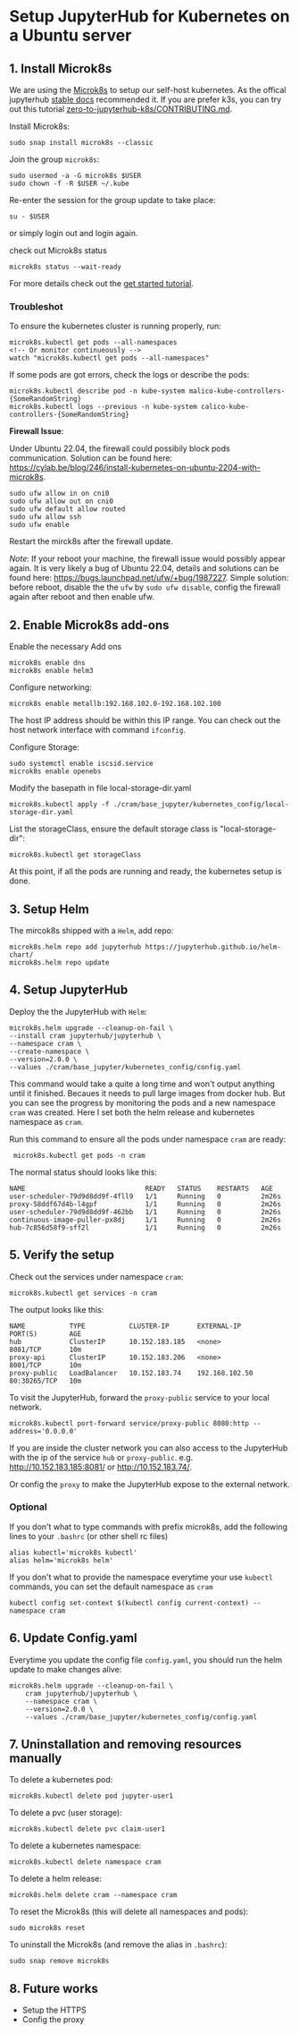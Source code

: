 # Setup JupyterHub for Kubernetes on a Ubuntu server

## 1. Install Microk8s

We are using the [Microk8s](https://microk8s.io/docs/) to setup our self-host kubernetes. As the offical jupyterhub [stable docs](https://z2jh.jupyter.org/en/stable/kubernetes/other-infrastructure/step-zero-microk8s.html) recommended it. If you are prefer k3s, you can try out this tutorial [zero-to-jupyterhub-k8s/CONTRIBUTING.md](https://github.com/jupyterhub/zero-to-jupyterhub-k8s/blob/main/CONTRIBUTING.md).

Install Microk8s:

    sudo snap install microk8s --classic

Join the group `microk8s`:

    sudo usermod -a -G microk8s $USER
    sudo chown -f -R $USER ~/.kube

Re-enter the session for the group update to take place:

    su - $USER

or simply login out and login again.

check out Microk8s status

    microk8s status --wait-ready

For more details check out the [get started tutorial](https://microk8s.io/docs/getting-started).

### Troubleshot

To ensure the kubernetes cluster is running properly, run:

    microk8s.kubectl get pods --all-namespaces
    <!-- Or monitor continueously -->
    watch "microk8s.kubectl get pods --all-namespaces"

If some pods are got errors, check the logs or describe the pods:

    microk8s.kubectl describe pod -n kube-system malico-kube-controllers-{SomeRandomString}
    microk8s.kubectl logs --previous -n kube-system calico-kube-controllers-{SomeRandomString}

**Firewall Issue**: 

Under Ubuntu 22.04, the firewall could possibily block pods communication.
Solution can be found here: <https://cylab.be/blog/246/install-kubernetes-on-ubuntu-2204-with-microk8s>.

    sudo ufw allow in on cni0
    sudo ufw allow out on cni0
    sudo ufw default allow routed
    sudo ufw allow ssh
    sudo ufw enable

Restart the mirck8s after the firewall update.

*Note*: If your reboot your machine, the firewall issue would possibly appear again. It is very likely a bug of Ubuntu 22.04, details and solutions can be found here: https://bugs.launchpad.net/ufw/+bug/1987227. Simple solution: before reboot, disable the the `ufw` by `sudo ufw disable`, config the firewall again after reboot and then enable ufw.

## 2. Enable Microk8s add-ons

Enable the necessary Add ons

    microk8s enable dns
    microk8s enable helm3

Configure networking:

    microk8s enable metallb:192.168.102.0-192.168.102.100
    
The host IP address should be within this IP range. You can check out the host network interface with command `ifconfig`.

Configure Storage:

    sudo systemctl enable iscsid.service
    microk8s enable openebs

Modify the basepath in file local-storage-dir.yaml

    microk8s.kubectl apply -f ./cram/base_jupyter/kubernetes_config/local-storage-dir.yaml

List the storageClass, ensure the default storage class is "local-storage-dir":

    microk8s.kubectl get storageClass

At this point, if all the pods are running and ready, the kubernetes setup is done.

## 3. Setup Helm

The mircok8s shipped with a `Helm`, add repo:

    microk8s.helm repo add jupyterhub https://jupyterhub.github.io/helm-chart/
    microk8s.helm repo update

## 4. Setup JupyterHub

Deploy the the JupyterHub with `Helm`:

    microk8s.helm upgrade --cleanup-on-fail \
    --install cram jupyterhub/jupyterhub \
    --namespace cram \
    --create-namespace \
    --version=2.0.0 \
    --values ./cram/base_jupyter/kubernetes_config/config.yaml

This command would take a quite a long time and won't output anything until it finished. Becaues it needs to pull large images from docker hub. But you can see the progress by monitoring the pods and a new namespace `cram` was created. Here I set both the helm release and kubernetes namespace as `cram`.

Run this command to ensure all the pods under namespace `cram` are ready:

     microk8s.kubectl get pods -n cram

The normal status should looks like this:

    NAME                              READY   STATUS    RESTARTS   AGE
    user-scheduler-79d9d8dd9f-4fll9   1/1     Running   0          2m26s
    proxy-58ddf67d4b-l4gpf            1/1     Running   0          2m26s
    user-scheduler-79d9d8dd9f-462bb   1/1     Running   0          2m26s
    continuous-image-puller-px8dj     1/1     Running   0          2m26s
    hub-7c856d58f9-sff2l              1/1     Running   0          2m26s

## 5. Verify the setup

Check out the services under namespace `cram`:

    microk8s.kubectl get services -n cram

The output looks like this:

    NAME           TYPE           CLUSTER-IP       EXTERNAL-IP        PORT(S)        AGE
    hub            ClusterIP      10.152.183.185   <none>             8081/TCP       10m
    proxy-api      ClusterIP      10.152.183.206   <none>             8001/TCP       10m
    proxy-public   LoadBalancer   10.152.183.74    192.168.102.50     80:30265/TCP   10m

To visit the JupyterHub, forward the `proxy-public` service to your local network.

    microk8s.kubectl port-forward service/proxy-public 8080:http --address='0.0.0.0'

If you are inside the cluster network you can also access to the JupyterHub with the ip of the service `hub` or `proxy-public`. e.g. <http://10.152.183.185:8081/> or <http://10.152.183.74/>.

Or config the `proxy` to make the JupyterHub expose to the external network.

### Optional

If you don't what to type commands with prefix microk8s, add the following lines to your `.bashrc` (or other shell rc files)

    alias kubectl='microk8s kubectl'
    alias helm='microk8s helm'

If you don't what to provide the namespace everytime your use `kubectl` commands, you can set the default namespace as `cram`

    kubectl config set-context $(kubectl config current-context) --namespace cram

## 6. Update Config.yaml

Everytime you update the config file `config.yaml`, you should run the helm update to make changes alive:

    microk8s.helm upgrade --cleanup-on-fail \
        cram jupyterhub/jupyterhub \
        --namespace cram \
        --version=2.0.0 \
        --values ./cram/base_jupyter/kubernetes_config/config.yaml

## 7. Uninstallation and removing resources manually

To delete a kubernetes pod:

    microk8s.kubectl delete pod jupyter-user1 

To delete a pvc (user storage):

    microk8s.kubectl delete pvc claim-user1

To delete a kubernetes namespace:

    microk8s.kubectl delete namespace cram

To delete a helm release:

    microk8s.helm delete cram --namespace cram

To reset the Microk8s (this will delete all namespaces and pods):

    sudo microk8s reset

To uninstall the Microk8s (and remove the alias in `.bashrc`):

    sudo snap remove microk8s

## 8. Future works

- Setup the HTTPS
- Config the proxy
